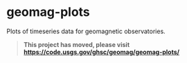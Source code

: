 geomag-plots
============

Plots of timeseries data for geomagnetic observatories.

> **This project has moved, please visit https://code.usgs.gov/ghsc/geomag/geomag-plots/**
